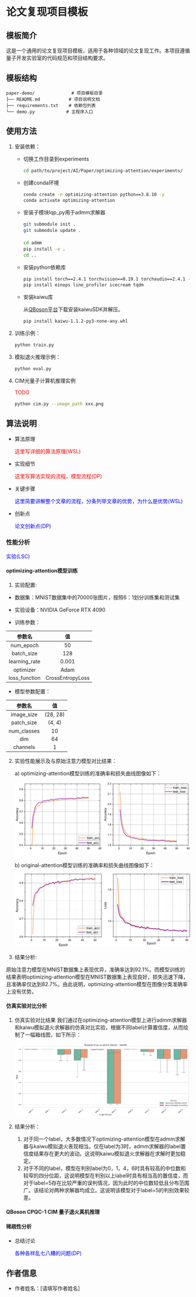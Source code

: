 # 论文复现项目模板

## 模板简介
这是一个通用的论文复现项目模板，适用于各种领域的论文复现工作。本项目遵循量子开发实验室的代码规范和项目结构要求。

## 模板结构
```
paper-demo/              # 项目模板目录
├── README.md           # 项目说明文档
├── requirements.txt    # 依赖包列表
└── demo.py            # 主程序入口
```

## 使用方法
1. 安装依赖：

   - 切换工作目录到experiments

      ```bash
      cd path/to/project/AI/Paper/optimizing-attention/experiments/
      ```

   - 创建conda环境

      ```bash
      conda create -n optimizing-attention python==3.8.10 -y
      conda activate optimizing-attention
      ```

   - 安装子模块lqp_py用于admm求解器

      ```bash
      git submodule init .
      git submodule update . 
      
      cd admm
      pip install -e . 
      cd ..
      ```

   - 安装python依赖库

      ```bash
      pip install torch==2.4.1 torchvision==0.19.1 torchaudio==2.4.1 --index-url https://download.pytorch.org/whl/cu121
      pip install einops line_profiler icecream tqdm
      ```
   
   - 安装kaiwu库

      从[QBoson平台](https://platform.qboson.com/sdkDownload)下载安装kaiwuSDK并解压。

      ```bash
      pip install kaiwu-1.1.2-py3-none-any.whl 
      ```



2. 训练示例：

   ```bash
   python train.py
   ```

3. 模拟退火推理示例：

   ```bash
   python eval.py
   ```

4. CIM光量子计算机推理实例

   <span style="color:red">TODO</span>

   ```bash
   python cim.py --image_path xxx.png
   ```

## 算法说明
- 算法原理

   <span style="color:red">这里写详细的算法原理(WSL)</span>

- 实现细节

   <span style="color:red">这里写算法实现的流程，模型流程(DP)</span>

- 关键步骤

   <span style="color:blue">这里简要讲解整个文章的流程，分条列举文章的优势，为什么是优势(WSL)</span>

- 创新点

   <span style="color:blue">论文创新点(DP)</span>

### 性能分析

   <span style="color:blue">实验(LSC)</span>

#### optimizing-attention模型训练

1. 实验配置:

- 数据集：MNIST数据集中的70000张图片，按照6：1划分训练集和测试集

- 实验设备：NVIDIA GeForce RTX 4090 



- 训练参数：

<div align="center">

| **参数名**         | **值**             |
|:-------------------:|:-------------------:|
| num_epoch          | 50                 |
| batch_size         | 128                |
| learning_rate      | 0.001              |
| optimizer          | Adam               |
| loss_function      | CrossEntropyLoss   |

</div>

- 模型参数配置：

<div align="center">

| **参数名**     | **值**            |
|:--------------:|:----------------:|
| image_size     | (28, 28)         |
| patch_size     | (4, 4)           |
| num_classes    | 10               |
| dim            | 64               |
| channels       | 1                |


</div>

2. 实验性能展示及与原始注意力模型对比结果：
   
   a) optimizing-attention模型训练的准确率和损失曲线图像如下：

   <img src="./images/model_acc_loss.png" width="600" height="200">

   b) original-attention模型训练的准确率和损失曲线图像如下：

   <img src="./images/original_attn_a_l.png" width="600" height="200">

3. 结果分析:

原始注意力模型在MNIST数据集上表现优异，准确率达到92.1%。而模型训练的结果表明optimizing-attention模型在MNIST数据集上表现良好，损失迅速下降，且准确率仅达到82.7%。由此说明，optimizing-attention模型在图像分类准确率上没有优势。




#### 仿真实验对比分析
1. 仿真实验对比结果
   我们通过在optimizing-attention模型上进行admm求解器和kaiwu模拟退火求解器的仿真对比实验，根据不同label计算置信度，从而绘制了一幅箱线图，如下所示：

   <img src="./images/boxplot_sa_vs_admm.png" width="600" height="200">

2. 结果分析：
   1. 对于同一个label，大多数情况下optimizing-attention模型在admm求解器与kaiwu模拟退火表现相当。仅在label为3时，admm求解器的label置信度结果存在更大的波动。这说明kaiwu模拟退火求解器在求解时更加稳定。
   2. 对于不同的label，模型在判别label为0，1，4，6时具有较高的中位数和较窄的四分位距，这说明模型在判别以上label时具有相当高的置信度，而对于label=5存在比较严重的误判情况，因为此时的中位数较低且分布范围广。该结论对两种求解器均成立。这说明该模型对于label=5的判别效果较差。



#### QBoson CPQC-1 CIM 量子退火真机推理


#### 稀疏性分析


- 总结讨论

   <span style="color:blue">各种各样乱七八糟的问题(DP)</span>

## 作者信息
- 作者姓名：[请填写作者姓名]